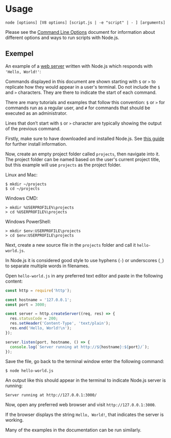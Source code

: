 # Usage

<!--introduced_in=v0.10.0-->
<!--type=misc-->

`node [options] [V8 options] [script.js | -e "script" | - ] [arguments]`

Please see the [Command Line Options](cli.html#cli_command_line_options) document for information about different options and ways to run scripts with Node.js.

## Exempel
An example of a [web server](http.html) written with Node.js which responds with `'Hello, World!'`:

Commands displayed in this document are shown starting with `$` or `>` to replicate how they would appear in a user's terminal. Do not include the `$` and `>` characters. They are there to indicate the start of each command.

There are many tutorials and examples that follow this convention: `$` or `>` for commands run as a regular user, and `#` for commands that should be executed as an administrator.

Lines that don’t start with `$` or `>` character are typically showing the output of the previous command.

Firstly, make sure to have downloaded and installed Node.js. See [this guide](https://nodejs.org/en/download/package-manager/) for further install information.

Now, create an empty project folder called `projects`, then navigate into it. The project folder can be named based on the user's current project title, but this example will use `projects` as the project folder.

Linux and Mac:

```console
$ mkdir ~/projects
$ cd ~/projects
```

Windows CMD:

```console
> mkdir %USERPROFILE%\projects
> cd %USERPROFILE%\projects
```

Windows PowerShell:

```console
> mkdir $env:USERPROFILE\projects
> cd $env:USERPROFILE\projects
```

Next, create a new source file in the `projects` folder and call it `hello-world.js`.

In Node.js it is considered good style to use hyphens (`-`) or underscores (`_`) to separate multiple words in filenames.

Open `hello-world.js` in any preferred text editor and paste in the following content:

```js
const http = require('http');

const hostname = '127.0.0.1';
const port = 3000;

const server = http.createServer((req, res) => {
  res.statusCode = 200;
  res.setHeader('Content-Type', 'text/plain');
  res.end('Hello, World!\n');
});

server.listen(port, hostname, () => {
  console.log(`Server running at http://${hostname}:${port}/`);
});
```

Save the file, go back to the terminal window enter the following command:

```console
$ node hello-world.js
```

An output like this should appear in the terminal to indicate Node.js server is running:

```console
Server running at http://127.0.0.1:3000/
```

Now, open any preferred web browser and visit `http://127.0.0.1:3000`.

If the browser displays the string `Hello, World!`, that indicates the server is working.

Many of the examples in the documentation can be run similarly.
